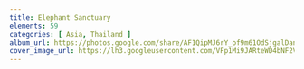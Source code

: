 ```yaml
---
title: Elephant Sanctuary
elements: 59
categories: [ Asia, Thailand ]
album_url: https://photos.google.com/share/AF1QipMJ6rY_of9m61OdSjgalDanT3mh0zkGhjN-yg9nSpU8xtjI4gr886-e_LQm0ElWwA?key=YmowMlN6V2VuNW1iQzlOTGFoVGFva1lhZ1JHQUFR
cover_image_url: https://lh3.googleusercontent.com/VFp1Mi9JARteWD4bNF2Vk1i6R38SkNdUG8vGhKxVlpHccn2DQZyBQDzP4HFcbnaQaARbLQ8XDIYaUNkc1qpEkXkU8ytFkgHKPIoo3NKU6-QcMmWbhYonwf69gVhT8BiSIXDzyvgO6CsZH7IuXiQJCPU3wA2XXP9Oelr019iL839nbXMpNKLIcbTXjJBxhaf657L9jij4_GylJx7aG0pbQlxdgL9fgsLKDnYIrTyLAnlIESU-NshGOUSZoUl7be98l_-hp0AM-2Z8KzDZkTvmOAoGEW0wP_YxJx1GIXnG5Al31DHBW4W-_TTFDqu1A4NMbfWwAA0IpZBObuLnnaelGoZaVsEsKf58OstLa48hUhEkhWbH4kTvXs2l28KXFKK3fr9N45-v7u82fyulO824fMZLnVT2Ntr1kiS8mrtPe5WiEQwhtF64p_Uo-NETxoFH8KAykjwR_9TcZVHNZjyTB2KPvOwDNnE1zGLo3yaZ9_MJBH-WX289-vLVPAHzpBJrNN8IzxEcFvS4lIDRVeuc5HywtOzEkLm_tivY9UJvsza3-t5Klrd2GqGr2XhaHJN1TDAN3yy2Zg6nJesQtGvOtMLNQV-Ta1DX9qHmD3yHSBlYBHMiIEYMVngFSMpuXk2L3jDzvGxFWPDz17ZXFy8SvALr4pYtzXWE=s195-p-k-no
---
```

